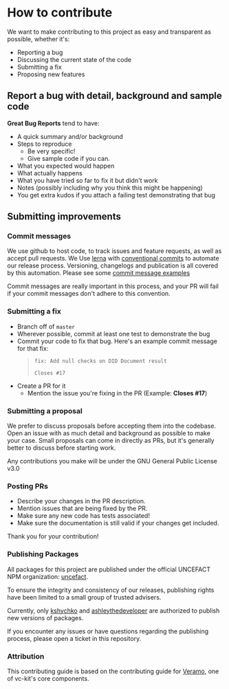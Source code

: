 # How to contribute

We want to make contributing to this project as easy and transparent as possible, whether it's:

- Reporting a bug
- Discussing the current state of the code
- Submitting a fix
- Proposing new features

## Report a bug with detail, background and sample code

**Great Bug Reports** tend to have:

- A quick summary and/or background
- Steps to reproduce
  - Be very specific!
  - Give sample code if you can.
- What you expected would happen
- What actually happens
- What you have tried so far to fix it but didn't work
- Notes (possibly including why you think this might be happening)
- You get extra kudos if you attach a failing test demonstrating that bug

## Submitting improvements

### Commit messages

We use github to host code, to track issues and feature requests, as well as accept pull requests.
We Use [lerna](https://github.com/lerna/lerna) with
[conventional commits](https://www.conventionalcommits.org/en/v1.0.0/) to automate our release process.
Versioning, changelogs and publication is all covered by this automation.
Please see some [commit message examples](https://github.com/semantic-release/semantic-release#commit-message-format)

Commit messages are really important in this process, and your PR will fail if your commit messages don't adhere to this convention.

### Submitting a fix

- Branch off of `master`
- Wherever possible, commit at least one test to demonstrate the bug
- Commit your code to fix that bug. Here's an example commit message for that fix:
  >     fix: Add null checks on DID Document result
  >
  >     Closes #17
- Create a PR for it
  - Mention the issue you're fixing in the PR (Example: **Closes #17**)

### Submitting a proposal

We prefer to discuss proposals before accepting them into the codebase.
Open an issue with as much detail and background as possible to make your case.
Small proposals can come in directly as PRs, but it's generally better to discuss before starting work.

Any contributions you make will be under the GNU General Public License v3.0

### Posting PRs

- Describe your changes in the PR description.
- Mention issues that are being fixed by the PR.
- Make sure any new code has tests associated!
- Make sure the documentation is still valid if your changes get included.

Thank you for your contribution!

### Publishing Packages

All packages for this project are published under the official UNCEFACT NPM organization: [uncefact](https://www.npmjs.com/org/uncefact).

To ensure the integrity and consistency of our releases, publishing rights have been limited to a small group of trusted advisers.

Currently, only [kshychko](https://github.com/kshychko) and [ashleythedeveloper](https://github.com/ashleythedeveloper) are authorized to publish new versions of packages.

If you encounter any issues or have questions regarding the publishing process, please open a ticket in this repository.

### Attribution

This contributing guide is based on the contributing guide for [Veramo](https://github.com/uport-project/veramo), one of vc-kit's core components.
